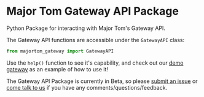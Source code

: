 # Major Tom Gateway API Package
Python Package for interacting with Major Tom's Gateway API.

The Gateway API functions are accessible under the `GatewayAPI` class:

```python
from majortom_gateway import GatewayAPI
```

Use the `help()` function to see it's capability,
and check out our [demo gateway](https://github.com/kubos/example-python-gateway)
as an example of how to use it!

The Gateway API Package is currently in Beta,
so please [submit an issue](https://github.com/kubos/majortom_gateway_package/issues/new)
or [come talk to us](https://slack.kubos.com) if you have any comments/questions/feedback. 
